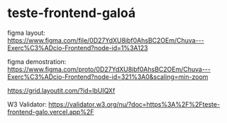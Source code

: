# teste-frontend-galoá

figma layout: https://www.figma.com/file/0D27YdXU8ibf0AhsBC2OEm/Chuva---Exerc%C3%ADcio-Frontend?node-id=1%3A123

figma demostration: https://www.figma.com/proto/0D27YdXU8ibf0AhsBC2OEm/Chuva---Exerc%C3%ADcio-Frontend?node-id=321%3A0&scaling=min-zoom

https://grid.layoutit.com/?id=lbUIQXf

W3 Validator: https://validator.w3.org/nu/?doc=https%3A%2F%2Fteste-frontend-galo.vercel.app%2F

